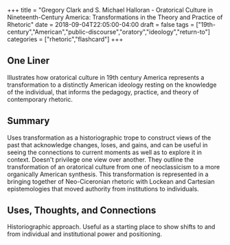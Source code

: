 +++
title = "Gregory Clark and S. Michael Halloran - Oratorical Culture in Nineteenth-Century America: Transformations in the Theory and Practice of Rhetoric"
date = 2018-09-04T22:05:00-04:00
draft = false
tags = ["19th-century","American","public-discourse","oratory","ideology","return-to"]
categories = ["rhetoric","flashcard"]
+++
## One Liner
Illustrates how oratorical culture in 19th century America represents a transformation to a distinctly American ideology resting on the knowledge of the individual, that informs the pedagogy, practice, and theory of contemporary rhetoric.

## Summary
Uses transformation as a historiographic trope to construct views of the past that acknowledge changes, loses, and gains, and can be useful in seeing the connections to current moments as well as to explore it in context. Doesn't privilege one view over another. They outline the transformation of an oratorical culture from one of neoclassicism to a more organically American synthesis. This transformation is represented in a bringing together of Neo-Ciceronian rhetoric with Lockean and Cartesian epistemologies that moved authority from institutions to individuals.

## Uses, Thoughts, and Connections
Historiographic approach. Useful as a starting place to show shifts to and from individual and institutional power and positioning.
